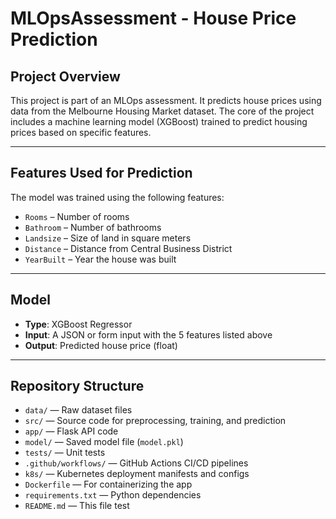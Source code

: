 # MLOpsAssessment - House Price Prediction

## Project Overview
This project is part of an MLOps assessment. It predicts house prices using data from the Melbourne Housing Market dataset. The core of the project includes a machine learning model (XGBoost) trained to predict housing prices based on specific features.

---

## Features Used for Prediction

The model was trained using the following features:

- `Rooms` – Number of rooms
- `Bathroom` – Number of bathrooms
- `Landsize` – Size of land in square meters
- `Distance` – Distance from Central Business District
- `YearBuilt` – Year the house was built

---

## Model

- **Type**: XGBoost Regressor  
- **Input**: A JSON or form input with the 5 features listed above
- **Output**: Predicted house price (float)

---

## Repository Structure

- `data/` — Raw dataset files 
- `src/` — Source code for preprocessing, training, and prediction  
- `app/` — Flask API code  
- `model/` — Saved model file (`model.pkl`)  
- `tests/` — Unit tests  
- `.github/workflows/` — GitHub Actions CI/CD pipelines  
- `k8s/` — Kubernetes deployment manifests and configs
- `Dockerfile` — For containerizing the app  
- `requirements.txt` — Python dependencies
- `README.md` — This file 
test
